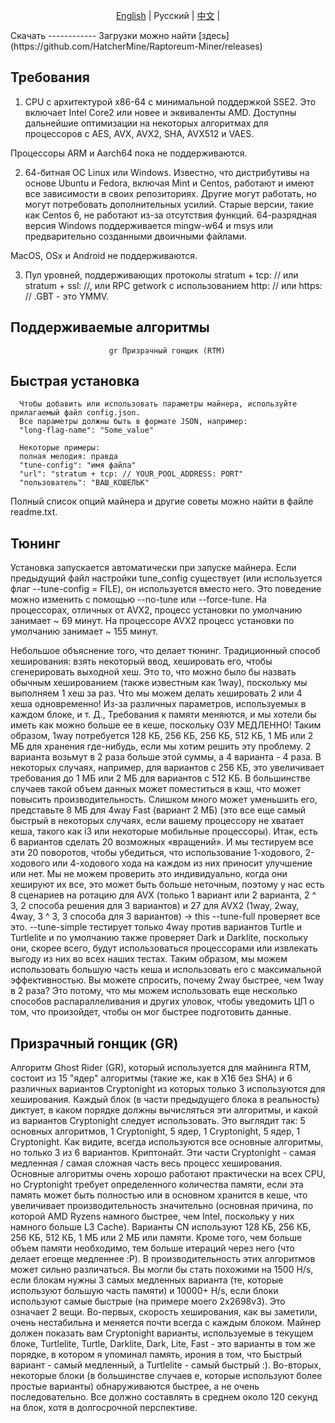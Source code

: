 <p align="center">
  <a href="https://github.com/HatcherMine/Raptoreum-Miner">English</a> |
  <span>Pусский</span> |
  <a href="https://github.com/HatcherMine/Raptoreum-Miner/edit/main/lang/Chinese">中文</a> |
</p>
Скачать
------------
Загрузки можно найти [здесь](https://github.com/HatcherMine/Raptoreum-Miner/releases)

Требования
------------

1. CPU с архитектурой x86-64 с минимальной поддержкой SSE2. Это включает
Intel Core2 или новее и эквиваленты AMD. Доступны дальнейшие оптимизации
на некоторых алгоритмах для процессоров с AES, AVX, AVX2, SHA, AVX512 и VAES.

Процессоры ARM и Aarch64 пока не поддерживаются.

2. 64-битная ОС Linux или Windows. Известно, что дистрибутивы на основе Ubuntu и Fedora, включая Mint и Centos, работают и имеют все зависимости в своих репозиториях. Другие могут работать, но могут потребовать дополнительных усилий. Старые версии, такие как Centos 6, не работают из-за отсутствия функций. 64-разрядная версия Windows поддерживается mingw-w64 и msys или предварительно созданными двоичными файлами.

MacOS, OSx и Android не поддерживаются.

3. Пул уровней, поддерживающих протоколы stratum + tcp: // или stratum + ssl: //, или RPC getwork с использованием http: // или https: // .GBT - это YMMV.

Поддерживаемые алгоритмы
--------------------


                          gr Призрачный гонщик (RTM)
                           

Быстрая установка
-----------

      Чтобы добавить или использовать параметры майнера, используйте прилагаемый файл config.json.
      Все параметры должны быть в формате JSON, например:
      "long-flag-name": "Some_value"

      Некоторые примеры:
      полная мелодия: правда
      "tune-config": "имя файла"
      "url": "stratum + tcp: // YOUR_POOL_ADDRESS: PORT"
      "пользователь": "ВАШ_КОШЕЛЬК"

Полный список опций майнера и другие советы можно найти в файле readme.txt.

Тюнинг
------
Установка запускается автоматически при запуске майнера. Если предыдущий файл настройки tune_config существует (или используется флаг --tune-config = FILE), он используется вместо него. Это поведение можно изменить с помощью --no-tune или --force-tune. На процессорах, отличных от AVX2, процесс установки по умолчанию занимает ~ 69 минут. На процессоре AVX2 процесс установки по умолчанию занимает ~ 155 минут.


Небольшое объяснение того, что делает тюнинг. Традиционный способ хеширования: взять некоторый ввод, хешировать его, чтобы сгенерировать выходной хеш. Это то, что можно было бы назвать обычным хешированием (также известным как 1way), поскольку мы выполняем 1 хеш за раз. Что мы можем делать хешировать 2 или 4 хеша одновременно! Из-за различных параметров, используемых в каждом блоке, и т. Д., Требования к памяти меняются, и мы хотели бы иметь как можно больше ее в кеше, поскольку ОЗУ МЕДЛЕННО! Таким образом, 1way потребуется 128 КБ, 256 КБ, 256 КБ, 512 КБ, 1 МБ или 2 МБ для хранения где-нибудь, если мы хотим решить эту проблему. 2 варианта возьмут в 2 раза больше этой суммы, а 4 варианта - 4 раза. В некоторых случаях, например, для вариантов с 256 КБ, это увеличивает требования до 1 МБ или 2 МБ для вариантов с 512 КБ. В большинстве случаев такой объем данных может поместиться в кэш, что может повысить производительность. Слишком много может уменьшить его, представьте 8 МБ для 4way Fast (вариант 2 МБ) (это все еще самый быстрый в некоторых случаях, если вашему процессору не хватает кеша, такого как i3 или некоторые мобильные процессоры). Итак, есть 6 вариантов сделать 20 возможных «вращений». И мы тестируем все эти 20 поворотов, чтобы убедиться, что использование 1-ходового, 2-ходового или 4-ходового хода на каждом из них приносит улучшение или нет. Мы не можем проверить это индивидуально, когда они хешируют их все, это может быть больше неточным, поэтому у нас есть 8 сценариев на ротацию для AVX (только 1 вариант или 2 варианта, 2 ^ 3, 2 способа решения для 3 вариантов) и 27 для AVX2 (1way, 2way, 4way, 3 ^ 3, 3 способа для 3 вариантов) -> this --tune-full проверяет все это. --tune-simple тестирует только 4way против вариантов Turtle и Turtlelite и по умолчанию также проверяет Dark и Darklite, поскольку они, скорее всего, будут использоваться процессорами или извлекать выгоду из них во всех наших тестах. Таким образом, мы можем использовать большую часть кеша и использовать его с максимальной эффективностью. Вы можете спросить, почему 2way быстрее, чем 1way в 2 раза? Это потому, что мы можем использовать еще несколько способов распараллеливания и других уловок, чтобы уведомить ЦП о том, что произойдет, чтобы он мог быстрее подготовить данные.

Призрачный гонщик (GR)
---------------

Алгоритм Ghost Rider (GR), который используется для майнинга RTM, состоит из 15 "ядер" алгоритмы (такие же, как в X16 без SHA) и 6 различных вариантов Cryptonight из которых только 3 используются для хеширования. Каждый блок (в части предыдущего блока в реальность) диктует, в каком порядке должны вычисляться эти алгоритмы, и какой из вариантов Cryptonight следует использовать. Это выглядит так:
5 основных алгоритмов, 1 Cryptonight, 5 ядер, 1 Cryptonight, 5 ядер, 1 Cryptonight.
Как видите, всегда используются все основные алгоритмы, но только 3 из 6 вариантов. Криптонайт. Эти части Cryptonight - самая медленная / самая сложная часть весь процесс хеширования. Основные алгоритмы очень хорошо работают практически на всех CPU, но Cryptonight требует определенного количества памяти, если эта память может быть полностью или в основном хранится в кеше, что увеличивает производительность значительно (основная причина, по которой AMD Ryzens намного быстрее, чем Intel, поскольку у них намного больше L3 Cache). Варианты CN используют 128 КБ, 256 КБ, 256 КБ, 512 КБ, 1 МБ или 2 МБ или памяти. Кроме того, чем больше объем памяти необходимо, тем больше итераций через него (что делает егоеще медленнее :P). В производительность этих алгоритмов может сильно различаться. Вы могли бы стать похожими на 1500 H/s, если блокам нужны 3 самых медленных варианта (те, которые используют большую часть памяти) и 10000+ H/s, если блоки используют самые быстрые (на примере моего 2x2698v3). Это означает 2 вещи. Во-первых, скорость хеширования, как вы заметили, очень нестабильна и меняется почти всегда с каждым блоком. Майнер должен показать вам Cryptonight варианты, используемые в текущем блоке, Turtlelite, Turtle, Darklite, Dark, Lite, Fast - это варианты в том же порядке, в котором я упоминал память, ирония в том, что Быстрый вариант - самый медленный, а Turtlelite - самый быстрый :). Во-вторых, некоторые блоки (в большинстве случаев  е, которые используют более простые варианты) обнаруживаются быстрее, а не очень последовательно. Все должно составлять в среднем около 120 секунд на блок, хотя в долгосрочной перспективе.
